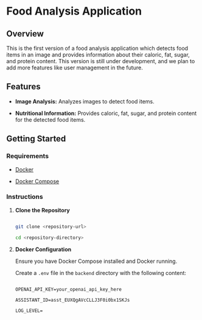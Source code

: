 # Food Analysis Application

## Overview

This is the first version of a food analysis application which detects food items in an image and provides information about their caloric, fat, sugar, and protein content. This version is still under development, and we plan to add more features like user management in the future.

## Features

- **Image Analysis:** Analyzes images to detect food items.

- **Nutritional Information:** Provides caloric, fat, sugar, and protein content for the detected food items.

## Getting Started

### Requirements

- [Docker](https://www.docker.com/products/docker-desktop)

- [Docker Compose](https://docs.docker.com/compose/install/)

### Instructions
1. **Clone the Repository**

    ```sh

    git clone <repository-url>

    cd <repository-directory>

    ```

2. **Docker Configuration**

    Ensure you have Docker Compose installed and Docker running.

    Create a `.env` file in the `backend` directory with the following content:

    ```env

    OPENAI_API_KEY=your_openai_api_key_here

    ASSISTANT_ID=asst_EUXQgAVcCLLJ3F0i0bx1SKJs

    LOG_LEVEL=